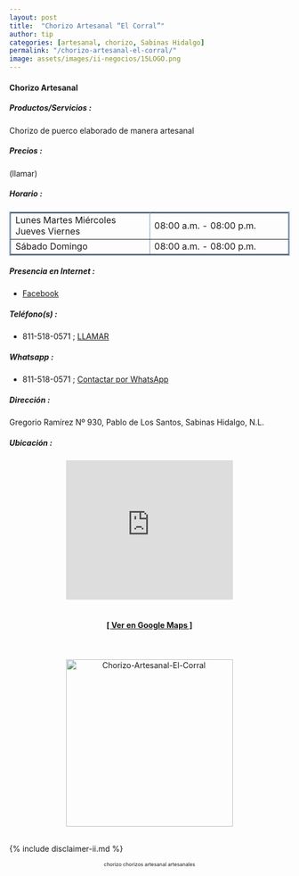```yaml
---
layout: post
title:  "Chorizo Artesanal “El Corral”"
author: tip
categories: [artesanal, chorizo, Sabinas Hidalgo]
permalink: "/chorizo-artesanal-el-corral/"
image: assets/images/ii-negocios/15LOGO.png
---
```

#### Chorizo Artesanal

##### Productos/Servicios :

Chorizo de puerco elaborado de manera artesanal

##### Precios :

(llamar)

##### Horario :

<table border="2" bordercolor="#8299b3" cellpadding="4" cellspacing="5">
<colgroup>
    <col width="50%" />
    <col width="50%" />
</colgroup>
    <tbody>
        <tr>
            <td>Lunes Martes Miércoles Jueves Viernes</td>
            <td>08:00 a.m. - 08:00 p.m.</td>
        </tr>
        <tr>
            <td>Sábado Domingo</td>
            <td>08:00 a.m. - 08:00 p.m.</td>
        </tr>
    </tbody>
</table>

##### Presencia en Internet :

- [Facebook][FB]

##### Teléfono(s) :

- 811-518-0571 ; [LLAMAR][Tel1]

##### Whatsapp :

- 811-518-0571 ; [Contactar por WhatsApp][WA1]


[FB]: https://www.facebook.com/Chorizo-Artesanal-El-Corral-100463651743445/

[Tel1]: tel:+528115180571

[WA1]: https://wa.me/528115180571?text=Hola,%20saludos%20desde%20PiiDO

##### Dirección :

Gregorio Ramírez Nº 930, Pablo de Los Santos, Sabinas Hidalgo, N.L.

##### Ubicación :

<!--..... MAPAS .....-->
<center>
    <iframe allowfullscreen="" aria-hidden="false" frameborder="0" height="250" src="https://www.google.com/maps/embed?pb=!1m18!1m12!1m3!1d3570.365656606191!2d-100.17256994894035!3d26.508361983221473!2m3!1f0!2f0!3f0!3m2!1i1024!2i768!4f13.1!3m3!1m2!1s0x86623eb4b2c66b8f%3A0x3cd865097b95b5de!2sGregorio%20Ram%C3%ADrez%20930%2C%20Pablo%20de%20Los%20Santos%2C%2065210%20Sabinas%20Hidalgo%2C%20N.L.!5e0!3m2!1sen!2smx!4v1598501044480!5m2!1sen!2smx" style="border: 0;" tabindex="0" width="300"></iframe><!--//CAMBIAR : width="300" height="250" acá arriba ^^-->
    <br />
	<br />
	<a href="https://goo.gl/maps/W4CPzuxnXty1FUeM8" target="_blank"><h4>[ Ver en Google Maps ]</h4></a><!--//CAMBIAR únicamente URL aquí-->
	<br />
	<br />
</center>
<!--..... /MAPAS .....-->

<!-- ===== 2da IMAGEN ===== --> 
<center>
    <img src="{{ site.baseurl }}/assets/images/ii-negocios/15producto.png" alt="Chorizo-Artesanal-El-Corral" style="height: 300px;"/>
</center>

<br />

<!-- Disclaimer & palabras clave
================================================== -->
{% include disclaimer-ii.md %}
<center>
	<span style="font-size: xx-small;">
		<!--Palabras Clave-->chorizo chorizos artesanal artesanales 
	</span>
</center>



<!-- END
================================================== -->